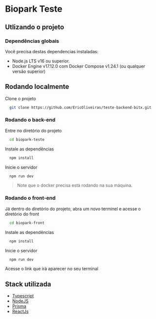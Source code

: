 # Biopark Teste
## Utlizando o projeto

### Dependências globais

Você precisa destas dependencias instaladas:

- Node.js LTS v16 ou superior.
- Docker Engine v17.12.0 com Docker Compose v1.24.1 (ou qualquer versão superior)

## Rodando localmente

Clone o projeto

```bash
  git clone https://github.com/EricOliveiras/teste-backend-bitx.git
```

### Rodando o back-end

Entre no diretório do projeto

```bash
  cd biopark-teste
```

Instale as dependências

```bash
  npm install
```

Inicie o servidor

```bash
  npm run dev
```

> Note que o docker precisa está rodando na sua máquina.

### Rodando o front-end

Já dentro do diretório do projeto, abra um novo terminel e acesse o diretório do front

```bash
  cd biopark-front
```

Instale as dependências

```bash
  npm install
```

Inicie o servidor

```bash
  npm run dev
```

Acesse o link que irá aparecer no seu terminal

## Stack utilizada

- [Typescript](https://www.typescriptlang.org/)
- [NodeJS](https://nodejs.org/)
- [Prisma](https://www.prisma.io/)
- [ReactJs](https://reactjs.org/)

